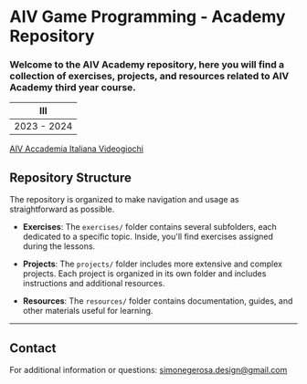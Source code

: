 
# AIV Game Programming - Academy Repository

###  Welcome to the AIV Academy repository, here you will find a collection of exercises, projects, and resources related to AIV Academy third year course.

|    III      | 
| --------    | 
| 2023 - 2024  | 

[AIV Accademia Italiana Videogiochi](https://www.aiv01.it/corsi/programmazione/)

## Repository Structure


The repository is organized to make navigation and usage as straightforward as possible.

- **Exercises**: The `exercises/` folder contains several subfolders, each dedicated to a specific topic. Inside, you'll find exercises assigned during the lessons.

- **Projects**: The `projects/` folder includes more extensive and complex projects. Each project is organized in its own folder and includes instructions and additional resources.

- **Resources**: The `resources/` folder contains documentation, guides, and other materials useful for learning.

---
## Contact

For additional information or questions: simonegerosa.design@gmail.com


